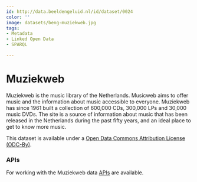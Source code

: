 ```yaml
---
id: http://data.beeldengeluid.nl/id/dataset/0024
color: ''
image: datasets/beng-muziekweb.jpg
tags:
- Metadata
- Linked Open Data
- SPARQL

---
```

# Muziekweb
Muziekweb is the music library of the Netherlands. Musicweb aims to offer music and the information about music accessible to everyone. Muziekweb has since 1961 built a collection of 600,000 CDs, 300,000 LPs and 30,000 music DVDs. The site is a source of information about music that has been released in the Netherlands during the past fifty years, and an ideal place to get to know more music.

This dataset is available under a [Open Data Commons Attribution License (ODC-By)](https://opendatacommons.org/licenses/by/).

### APIs
For working with the Muziekweb data  [APIs](apis/nisv-muziekweb-apis) are available.
